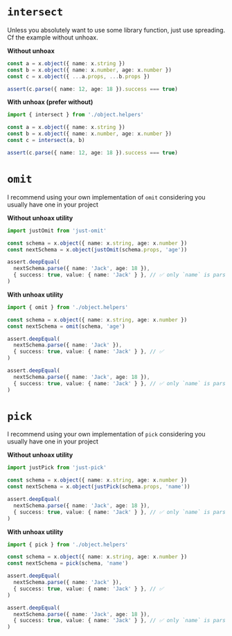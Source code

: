 # `intersect`

Unless you absolutely want to use some library function, just use spreading. Cf the example without unhoax.

**Without unhoax**

```ts
const a = x.object({ name: x.string })
const b = x.object({ name: x.number, age: x.number })
const c = x.object({ ...a.props, ...b.props })

assert(c.parse({ name: 12, age: 18 }).success === true)
```

**With unhoax (prefer without)**

```ts
import { intersect } from './object.helpers'

const a = x.object({ name: x.string })
const b = x.object({ name: x.number, age: x.number })
const c = intersect(a, b)

assert(c.parse({ name: 12, age: 18 }).success === true)
```

# `omit`

I recommend using your own implementation of `omit` considering you usually have one in your project

**Without unhoax utility**

```ts
import justOmit from 'just-omit'

const schema = x.object({ name: x.string, age: x.number })
const nextSchema = x.object(justOmit(schema.props, 'age'))

assert.deepEqual(
  nextSchema.parse({ name: 'Jack', age: 18 }),
  { success: true, value: { name: 'Jack' } }, // ✅ only `name` is parsed
)
```

**With unhoax utility**

```ts
import { omit } from './object.helpers'

const schema = x.object({ name: x.string, age: x.number })
const nextSchema = omit(schema, 'age')

assert.deepEqual(
  nextSchema.parse({ name: 'Jack' }),
  { success: true, value: { name: 'Jack' } }, // ✅
)

assert.deepEqual(
  nextSchema.parse({ name: 'Jack', age: 18 }),
  { success: true, value: { name: 'Jack' } }, // ✅ only `name` is parsed
)
```

# `pick`

I recommend using your own implementation of `pick` considering you usually have one in your project

**Without unhoax utility**

```ts
import justPick from 'just-pick'

const schema = x.object({ name: x.string, age: x.number })
const nextSchema = x.object(justPick(schema.props, 'name'))

assert.deepEqual(
  nextSchema.parse({ name: 'Jack', age: 18 }),
  { success: true, value: { name: 'Jack' } }, // ✅ only `name` is parsed
)
```

**With unhoax utility**

```ts
import { pick } from './object.helpers'

const schema = x.object({ name: x.string, age: x.number })
const nextSchema = pick(schema, 'name')

assert.deepEqual(
  nextSchema.parse({ name: 'Jack' }),
  { success: true, value: { name: 'Jack' } }, // ✅
)

assert.deepEqual(
  nextSchema.parse({ name: 'Jack', age: 18 }),
  { success: true, value: { name: 'Jack' } }, // ✅ only `name` is parsed
)
```
